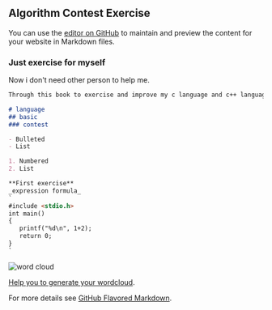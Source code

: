 ## Algorithm Contest Exercise

You can use the [editor on GitHub](https://github.com/ggangliu/algorithm-contest/edit/master/README.md) to maintain and preview the content for your website in Markdown files.


### Just exercise for myself

Now i don't need other person to help me.

```markdown
Through this book to exercise and improve my c language and c++ language.

# language
## basic
### contest

- Bulleted
- List

1. Numbered
2. List

**First exercise** 
_expression formula_ 
`
#include <stdio.h>
int main()
{
   printf("%d\n", 1+2);
   return 0;
}
`

```

![word cloud](http://mmbiz.qpic.cn/mmbiz_png/FicEEPTLM8icPMjVG690BHynHIAD9QWL9UsAib3Ggia7lEltS2YficeAey2khibMz5pjtrrc4IDNK5dTX2EvWdFxXCQQ/640?wx_fmt=png&tp=webp&wxfrom=5&wx_lazy=1)

[Help you to generate your wordcloud](http://mp.weixin.qq.com/s/J25ZO90euK5TRvu7JzD6VQ/).

For more details see [GitHub Flavored Markdown](https://guides.github.com/features/mastering-markdown/).
